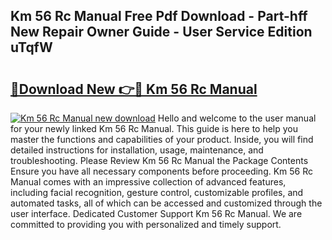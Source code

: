 ## Km 56 Rc Manual Free Pdf Download - Part-hff New Repair Owner Guide - User Service Edition uTqfW

# <h2><a href="http://bc52941.oget.top/?id=Km+56+Rc+Manual">🔗Download New 👉🔴 Km 56 Rc Manual</a></h2>

[![Km 56 Rc Manual new download](https://i.imgur.com/5g1atiW.png)](http://bc52941.oget.top/?id=Km+56+Rc+Manual)
Hello and welcome to the user manual for your newly linked Km 56 Rc Manual. This guide is here to help you master the functions and capabilities of your product. Inside, you will find detailed instructions for installation, usage, maintenance, and troubleshooting. Please Review Km 56 Rc Manual the Package Contents Ensure you have all necessary components before proceeding. Km 56 Rc Manual comes with an impressive collection of advanced features, including facial recognition, gesture control, customizable profiles, and automated tasks, all of which can be accessed and customized through the user interface. Dedicated Customer Support Km 56 Rc Manual. We are committed to providing you with personalized and timely support.

